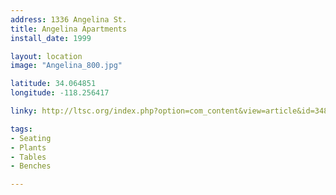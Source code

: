```yaml
---
address: 1336 Angelina St.  
title: Angelina Apartments
install_date: 1999

layout: location
image: "Angelina_800.jpg"

latitude: 34.064851
longitude: -118.256417

linky: http://ltsc.org/index.php?option=com_content&view=article&id=348

tags:	
- Seating
- Plants
- Tables
- Benches

---
```


